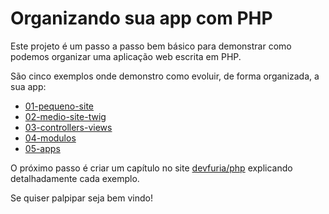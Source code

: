 # Organizando sua app com PHP

Este projeto é um passo a passo bem básico para demonstrar como podemos organizar uma aplicação web escrita em PHP.

São cinco exemplos onde demonstro como evoluir, de forma organizada, a sua app:

- [01-pequeno-site](01-pequeno-site/)
- [02-medio-site-twig](02-medio-site-twig/)
- [03-controllers-views](03-controllers-views/)
- [04-modulos](04-modulos/)
- [05-apps](05-apps/)

O próximo passo é criar um capítulo no site [devfuria/php](http://www.devfuria.com.br/php/) explicando detalhadamente cada exemplo.

Se quiser palpipar seja bem vindo!
